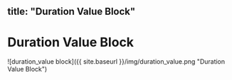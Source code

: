 title: "Duration Value Block"
---
# Duration Value Block
![duration_value block]({{ site.baseurl }}/img/duration_value.png "Duration Value Block")